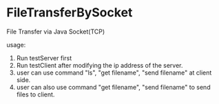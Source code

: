 # FileTransferBySocket
File Transfer via Java Socket(TCP)

usage:

1. Run testServer first
2. Run testClient after modifying the ip address of the server.
3. user can use command "ls", "get filename", "send filename" at client side. 
4. user can also use command "get filename", "send filename" to send files to client.
